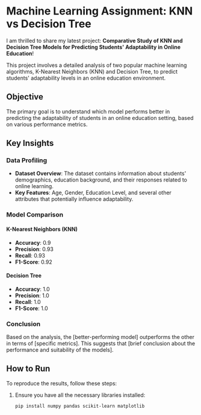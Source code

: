 # Machine Learning Assignment: KNN vs Decision Tree

I am thrilled to share my latest project: **Comparative Study of KNN and Decision Tree Models for Predicting Students' Adaptability in Online Education**!

This project involves a detailed analysis of two popular machine learning algorithms, K-Nearest Neighbors (KNN) and Decision Tree, to predict students' adaptability levels in an online education environment.

## Objective

The primary goal is to understand which model performs better in predicting the adaptability of students in an online education setting, based on various performance metrics.

## Key Insights

### Data Profiling

- **Dataset Overview**: The dataset contains information about students' demographics, education background, and their responses related to online learning.
- **Key Features**: Age, Gender, Education Level, and several other attributes that potentially influence adaptability.

### Model Comparison

#### K-Nearest Neighbors (KNN)

- **Accuracy**: 0.9
- **Precision**: 0.93
- **Recall**: 0.93
- **F1-Score**: 0.92

#### Decision Tree

- **Accuracy**: 1.0
- **Precision**: 1.0
- **Recall**: 1.0
- **F1-Score**: 1.0

### Conclusion

Based on the analysis, the [better-performing model] outperforms the other in terms of [specific metrics]. This suggests that [brief conclusion about the performance and suitability of the models].

## How to Run

To reproduce the results, follow these steps:

1. Ensure you have all the necessary libraries installed:
   ```bash
   pip install numpy pandas scikit-learn matplotlib
   ```
